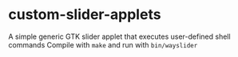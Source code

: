 # custom-slider-applets
A simple generic GTK slider applet that executes user-defined shell commands
Compile with ```make``` and run with ```bin/wayslider```
